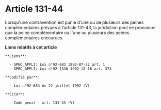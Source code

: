 # Article 131-44

Lorsqu'une contravention est punie d'une ou de plusieurs des peines complémentaires prévues à l'article 131-43, la
juridiction peut ne prononcer que la peine complémentaire ou l'une ou plusieurs des peines complémentaires encourues.

**Liens relatifs à cet article**

	**Liens**:

	  - SPEC_APPLI: Loi n°92-683 1992-07-22 art. 1
	  - SPEC_APPLI: Loi n°92-1336 1992-12-16 art. 373

	**Codifié par**:

	  - Loi n°92-683 du 22 juillet 1992 (V)

	**Cite**:

	  - Code pénal - art. 131-43 (V)
